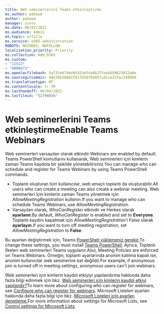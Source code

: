 ```yaml
---
title: Web seminerlerini Teams etkinleştirme
ms.author: pebaum
author: pebaum
manager: scotv
ms.date: 06/02/2021
ms.audience: Admin
ms.topic: article
ms.service: o365-administration
ROBOTS: NOINDEX, NOFOLLOW
localization_priority: Priority
ms.collection: Adm_O365
ms.custom:
- "11513"
- "9006672"
ms.openlocfilehash: 5a732e6746e9fd23e54a0b2ffeabb59623012a0e
ms.sourcegitcommit: 9de78b30602f917d58705057cdcce31fec349969
ms.translationtype: MT
ms.contentlocale: tr-TR
ms.lasthandoff: 06/04/2021
ms.locfileid: "52794036"
---
```

# <a name="enable-teams-webinars"></a><span data-ttu-id="bad70-102">Web seminerlerini Teams etkinleştirme</span><span class="sxs-lookup"><span data-stu-id="bad70-102">Enable Teams Webinars</span></span>

<span data-ttu-id="bad70-103">Web seminerleri varsayılan olarak etkindir.</span><span class="sxs-lookup"><span data-stu-id="bad70-103">Webinars are enabled by default.</span></span> <span data-ttu-id="bad70-104">Teams PowerShell komutlarını kullanarak, Web seminerleri için kimlerin zaman Teams kaydola bir şekilde yönetebilirsiniz.</span><span class="sxs-lookup"><span data-stu-id="bad70-104">You can manage who can schedule and register for Teams Webinars by using Teams PowerShell commands.</span></span>

- <span data-ttu-id="bad70-105">Toplantı oluşturan tüm kullanıcılar, web amaçlı toplantı da oluşturabilir.</span><span class="sxs-lookup"><span data-stu-id="bad70-105">All users who can create a meeting can also create a webinar meeting.</span></span> <span data-ttu-id="bad70-106">Web seminerleri için kimlerin zaman Teams yönetmek için *AllowMeetingRegistration kullanın.*</span><span class="sxs-lookup"><span data-stu-id="bad70-106">If you want to manage who can schedule Teams Webinars, use *AllowMeetingRegistration*.</span></span> 
- <span data-ttu-id="bad70-107">Varsayılan olarak, *WhoCanRegister* etkindir ve Herkes olarak **ayarlanır.**</span><span class="sxs-lookup"><span data-stu-id="bad70-107">By default, *WhoCanRegister* is enabled and set to **Everyone**.</span></span> <span data-ttu-id="bad70-108">Toplantı kaydını kapatmak için *AllowMeetingRegistration'i* False olarak **ayarlayın.**</span><span class="sxs-lookup"><span data-stu-id="bad70-108">If you want to turn off meeting registration, set *AllowMeetingRegistration* to **False**.</span></span>

<span data-ttu-id="bad70-109">Bu ayarları değiştirmek için, Teams [PowerShell yüklemeniz gerekir.](/microsoftteams/teams-powershell-install)</span><span class="sxs-lookup"><span data-stu-id="bad70-109">To change these settings, you must install [Teams PowerShell](/microsoftteams/teams-powershell-install).</span></span> <span data-ttu-id="bad70-110">Ayrıca, Toplantı İlkeleri web seminerleri Teams uygulanır.</span><span class="sxs-lookup"><span data-stu-id="bad70-110">Also, Meeting Policies are enforced on Teams Webinars.</span></span> <span data-ttu-id="bad70-111">Örneğin, toplantı ayarlarında anonim katılma kapalı ise, anonim kullanıcılar web seminerine kat değildir.</span><span class="sxs-lookup"><span data-stu-id="bad70-111">For example, if anonymous join is turned off in meeting settings, anonymous users can't join webinars.</span></span>

<span data-ttu-id="bad70-112">Web seminerleri için kimlerin kaydol etkiyiyi yapılandırma hakkında daha fazla bilgi edinmek için bkz. [Web seminerleri için kimlerin kaydol etkiyi yapılandır?](/microsoftteams/set-up-webinars?source=docs#configure-who-can-register-for-webinars)</span><span class="sxs-lookup"><span data-stu-id="bad70-112">To learn more about configuring who can register for webinars, see [Configure who can register for webinars](/microsoftteams/set-up-webinars?source=docs#configure-who-can-register-for-webinars).</span></span> <span data-ttu-id="bad70-113">Microsoft Listeleri ayarları hakkında daha fazla bilgi için bkz. [Microsoft Listeleri için ayarları denetleme.](/sharepoint/control-lists)</span><span class="sxs-lookup"><span data-stu-id="bad70-113">For more information about settings for Microsoft Lists, see [Control settings for Microsoft Lists](/sharepoint/control-lists).</span></span>